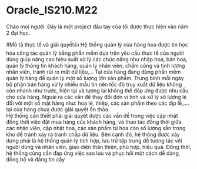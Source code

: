 # Oracle_IS210.M22
Chào mọi người. Đây là một project đầu tay của tôi được thực hiện vào năm 2 đại học.

#Mô tả thực tế và giải quyết👍
Hệ thống quản lý cửa hàng hoa được tin học hóa công tác quản lý bằng phần mềm dựa trên yêu cầu thực tế của người dùng giúp nâng cao hiệu suất xử lý các chức năng như nhập hoa, bán hoa, quản lý thông tin khách hàng, quản lý nhân viên, chấm công và tính lương nhân viên, tránh rủi ro mất dữ liệu,… Tại cửa hàng đang dùng phần mềm quản lý hàng để quản lý một số lượng lớn sản phẩm. Trung bình mỗi ngày bộ phận bán hàng xử lý nhiều mẫu tin nên tốc độ truy xuất dữ liệu không còn nhanh như trước, hiện tại và tương lai không thể đáp ứng được nhu cầu cho cửa hàng. Ngoài ra các vấn đề thay đổi đơn vị tính và xử lý số lượng lẻ đối với một số mặt hàng như: hoa lẻ, thiệp, các sản phẩm theo các dịp lễ,.... tại cửa hàng chưa được giải quyết ổn thỏa.	
Hệ thống cần thiết phải giải quyết được các vấn đề trong việc cập nhật đồng thời việc đặt mua hàng của khách hàng, và thao tác đồng thời giữa các nhân viên, cập nhật hoa, các sản phẩm từ hoa còn số lượng sẵn trong kho để tránh xảy ra tranh chấp dữ liệu. Bên cạnh đó, hệ thống được xây dựng phải là hệ thống quản lý tích hợp, lưu trữ tập trung dễ tương tác với người dùng và nhân viên, giao diện thân thiện, phù hợp, hiệu quả. Đồng thời, hệ thống cũng cần đáp ứng việc sao lưu và phục hồi một cách dễ dàng, đồng bộ và đáng tin cậy
